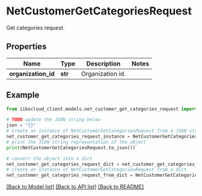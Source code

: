 # NetCustomerGetCategoriesRequest

Get categories request.

## Properties

Name | Type | Description | Notes
------------ | ------------- | ------------- | -------------
**organization_id** | **str** | Organization id. | 

## Example

```python
from iikocloud_client.models.net_customer_get_categories_request import NetCustomerGetCategoriesRequest

# TODO update the JSON string below
json = "{}"
# create an instance of NetCustomerGetCategoriesRequest from a JSON string
net_customer_get_categories_request_instance = NetCustomerGetCategoriesRequest.from_json(json)
# print the JSON string representation of the object
print(NetCustomerGetCategoriesRequest.to_json())

# convert the object into a dict
net_customer_get_categories_request_dict = net_customer_get_categories_request_instance.to_dict()
# create an instance of NetCustomerGetCategoriesRequest from a dict
net_customer_get_categories_request_from_dict = NetCustomerGetCategoriesRequest.from_dict(net_customer_get_categories_request_dict)
```
[[Back to Model list]](../README.md#documentation-for-models) [[Back to API list]](../README.md#documentation-for-api-endpoints) [[Back to README]](../README.md)


